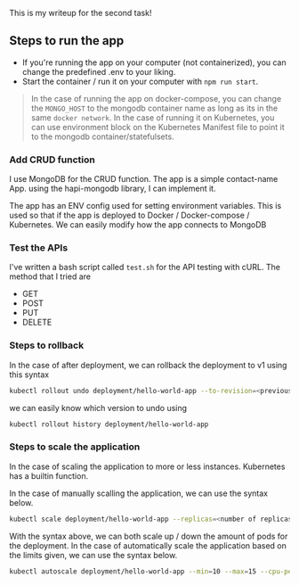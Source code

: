This is my writeup for the second task!

## Steps to run the app

- If you're running the app on your computer (not containerized), you can change the predefined .env to your liking.
- Start the container / run it on your computer with ```npm run start```.

> In the case of running the app on docker-compose, you can change the ```MONGO_HOST``` to the mongodb container name as long as its in the same ```docker network```. In the case of running it on Kubernetes, you can use environment block on the Kubernetes Manifest file to point it to the mongodb container/statefulsets.

### Add CRUD function

I use MongoDB for the CRUD function. The app is a simple contact-name App. using the hapi-mongodb library, I can implement it.

The app has an ENV config used for setting environment variables. This is used so that if the app is deployed to Docker / Docker-compose / Kubernetes. We can easily modify how the app connects to MongoDB

### Test the APIs

I've written a bash script called ```test.sh``` for the API testing with cURL. The method that I tried are

- GET
- POST
- PUT
- DELETE

### Steps to rollback

In the case of after deployment, we can rollback the deployment to v1 using this syntax
```bash
kubectl rollout undo deployment/hello-world-app --to-revision=<previous version>
```
we can easily know which version to undo using
```bash
kubectl rollout history deployment/hello-world-app
```
### Steps to scale the application

In the case of scaling the application to more or less instances. Kubernetes has a builtin function.

In the case of manually scalling the application, we can use the syntax below.
```bash
kubectl scale deployment/hello-world-app --replicas=<number of replicas>
```
With the syntax above, we can both scale up / down the amount of pods for the deployment.
In the case of automatically scale the application based on the limits given, we can use the syntax below.
```bash
kubectl autoscale deployment/hello-world-app --min=10 --max=15 --cpu-percent=80
```